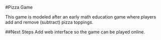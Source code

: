#Pizza Game

This game is modeled after an early math education game where players add and remove (subtract) pizza toppings. 

##Next Steps
Add web interface so the game can be played online.
